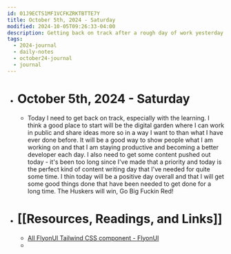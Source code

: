 ```yaml
---
id: 01J9ECTS1MF1VCFKZRKTBTTE7Y
title: October 5th, 2024 - Saturday
modified: 2024-10-05T09:26:33-04:00
description: Getting back on track after a rough day of work yesterday
tags:
  - 2024-journal
  - daily-notes
  - october24-journal
  - journal
---
```

- # October 5th, 2024 - Saturday
	- Today I need to get back on track, especially with the learning. I think a good place to start will be the digital garden where I can work in public and share ideas more so in a way I want to than what I have ever done before. It will be a good way to show people what I am working on and that I am staying productive and becoming a better developer each day. I also need to get some content pushed out today - it's been too long since I've made that a priority and today is the perfect kind of content writing day that I've needed for quite some time. I thin today will be a positive day overall and that I will get some good things done that have been needed to get done for a long time. The Huskers will win, Go Big Fuckin Red!



- # [[Resources, Readings, and Links]]
	- [All FlyonUI Tailwind CSS component - FlyonUI](https://flyonui.com/component/)
	- 